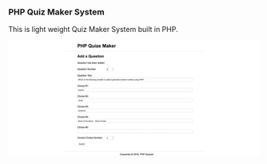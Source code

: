### PHP Quiz Maker System
This is light weight Quiz Maker System built in PHP.

![result](https://github.com/JeffShomali/Practice/blob/master/PHP/PHP_Quize_Maker/Result.gif?raw=true)
